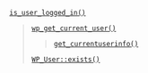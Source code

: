 <p><code><a href="https://developer.wordpress.org/reference/functions/is_user_logged_in/">is_user_logged_in()</a></code></p>

<blockquote>

 [`wp_get_current_user()`](https://developer.wordpress.org/reference/functions/wp_get_current_user/)
 
> [`get_currentuserinfo()`](https://developer.wordpress.org/reference/functions/get_currentuserinfo/)
 
 [`WP_User::exists()`](https://developer.wordpress.org/reference/classes/wp_user/exists/)

</blockquote>
